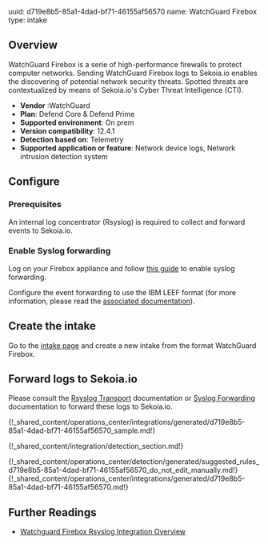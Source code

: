 uuid: d719e8b5-85a1-4dad-bf71-46155af56570
name: WatchGuard Firebox
type: intake

## Overview

WatchGuard Firebox is a serie of high-performance firewalls to protect computer networks.
Sending WatchGuard Firebox logs to Sekoia.io enables the discovering of potential network security threats. Spotted threats are contextualized by means of  Sekoia.io's Cyber Threat Intelligence (CTI).


- **Vendor** :WatchGuard
- **Plan**: Defend Core & Defend Prime
- **Supported environment**: On prem
- **Version compatibility**: 12.4.1
- **Detection based on**: Telemetry
- **Supported application or feature**: Network device logs, Network intrusion detection system


## Configure

### Prerequisites

An internal log concentrator (Rsyslog) is required to collect and forward events to Sekoia.io.

### Enable Syslog forwarding

Log on your Firebox appliance and follow [this guide](https://www.watchguard.com/help/docs/help-center/en-US/Content/Integration-Guides/General/ubuntu_rsyslog.html) to enable syslog forwarding.

Configure the event forwarding to use the IBM LEEF format (for more information, please read the [associated documentation](http://www.watchguard.com/help/docs/fireware/12/en-us/Content/en-US/logging/send_logs_to_syslog_c.html)).

## Create the intake

Go to the [intake page](https://app.sekoia.io/operations/intakes) and create a new intake from the format WatchGuard Firebox.

## Forward logs to Sekoia.io

Please consult the [Rsyslog Transport](/integration/ingestion_methods/syslog/overview) documentation or [Syslog Forwarding](/integration/ingestion_methods/syslog/sekoiaio_forwarder) documentation to forward these logs to Sekoia.io.


{!_shared_content/operations_center/integrations/generated/d719e8b5-85a1-4dad-bf71-46155af56570_sample.md!}


{!_shared_content/integration/detection_section.md!}

{!_shared_content/operations_center/detection/generated/suggested_rules_d719e8b5-85a1-4dad-bf71-46155af56570_do_not_edit_manually.md!}
{!_shared_content/operations_center/integrations/generated/d719e8b5-85a1-4dad-bf71-46155af56570.md!}

## Further Readings
- [Watchguard Firebox Rsyslog Integration Overview](https://www.watchguard.com/help/docs/help-center/en-US/Content/Integration-Guides/General/ubuntu_rsyslog.html)
